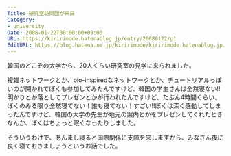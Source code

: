 ```yaml
---
Title: 研究室訪問団が来日
Category:
- university
Date: 2008-01-22T00:00:00+09:00
URL: https://kiririmode.hatenablog.jp/entry/20080122/p1
EditURL: https://blog.hatena.ne.jp/kiririmode/kiririmode.hatenablog.jp/atom/entry/8454420450078215620
---
```



韓国のどこぞの大学から、20人くらい研究室の見学に来られました。


複雑ネットワークとか、bio-inspiredなネットワークとか、チュートリアルっぽいのが開かれてぼくも参加してみたんですけど、韓国の学生さんは全然寝ない!!明かりとか落としてプレゼンとかが行われたんですけど、たぶん4時間くらい、ぼくのみる限り全然寝てない！誰も寝てない！すごい!!ぼくは深く感動してしまったんですけど、韓国の大学の先生が地元の案内とかをプレゼンしてくれたときなんか、ぼくはちょっと眠くなったりしました。


そういうわけで、あんまし寝ると国際関係に支障を来しますから、みなさん夜に良く寝ておきましょうというお話でした。
